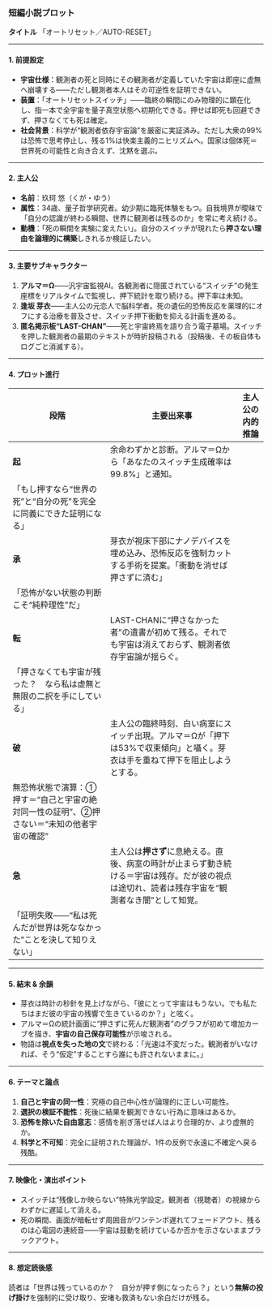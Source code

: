 ### 短編小説プロット
**タイトル**
「オートリセット／AUTO-RESET」

---

#### 1. 前提設定
- **宇宙仕様**：観測者の死と同時にその観測者が定義していた宇宙は即座に虚無へ崩壊する――ただし観測者本人はその可逆性を証明できない。
- **装置**：「オートリセットスイッチ」——臨終の瞬間にのみ物理的に顕在化し、指一本で全宇宙を量子真空状態へ初期化できる。押せば即死も回避できず、押さなくても死は確定。
- **社会背景**：科学が“観測者依存宇宙論”を厳密に実証済み。ただし大衆の99%は恐怖で思考停止し、残る1%は快楽主義的ニヒリズムへ。国家は個体死＝世界死の可能性と向き合えず、沈黙を選ぶ。

---

#### 2. 主人公
- **名前**：玖珂 悠（くが・ゆう）
- **属性**：34歳、量子哲学研究者。幼少期に臨死体験をもつ。自我境界が曖昧で「自分の認識が終わる瞬間、世界に観測者は残るのか」を常に考え続ける。
- **動機**：「死の瞬間を実験に変えたい」。自分のスイッチが現れたら**押さない理由を論理的に構築**しきれるか検証したい。

---

#### 3. 主要サブキャラクター
1. **アルマ＝Ω**——汎宇宙監視AI。各観測者に隠匿されている“スイッチ”の発生座標をリアルタイムで監視し、押下統計を取り続ける。押下率は未知。
2. **逢坂 芽衣**——主人公の元恋人で脳科学者。死の遺伝的恐怖反応を薬理的にオフにする治療を普及させ、スイッチ押下衝動を抑える計画を進める。
3. **匿名掲示板“LAST-CHAN”**——死と宇宙終焉を語り合う電子墓場。スイッチを押した観測者の最期のテキストが時折投稿される（投稿後、その板自体もログごと消滅する）。

---

#### 4. プロット進行

| 段階 | 主要出来事 | 主人公の内的推論 |
|---|---|---|
| **起** | 余命わずかと診断。アルマ＝Ωから「あなたのスイッチ生成確率は99.8%」と通知。 |
「もし押すなら“世界の死”と“自分の死”を完全に同義にできた証明になる」 |
| **承** | 芽衣が視床下部にナノデバイスを埋め込み、恐怖反応を強制カットする手術を提案。「衝動を消せば押さずに済む」 |
「恐怖がない状態の判断こそ“純粋理性”だ」 |
| **転** | LAST-CHANに“押さなかった者”の遺書が初めて残る。それでも宇宙は消えておらず、観測者依存宇宙論が揺らぐ。 |
「押さなくても宇宙が残った？　なら私は虚無と無限の二択を手にしている」 |
| **破** | 主人公の臨終時刻、白い病室にスイッチ出現。アルマ＝Ωが「押下は53%で収束傾向」と囁く。芽衣は手を重ねて押下を阻止しようとする。
| 無恐怖状態で演算：①押す＝“自己と宇宙の絶対同一性の証明”、②押さない＝“未知の他者宇宙の確認” |
| **急** | 主人公は**押さず**に息絶える。直後、病室の時計が止まらず動き続ける＝宇宙は残存。だが彼の視点は途切れ、読者は残存宇宙を“観測者なき闇”として知覚。
| 「証明失敗——“私は死んだが世界は死ななかった”ことを決して知りえない」 |

---

#### 5. 結末 & 余韻
- 芽衣は時計の秒針を見上げながら、「彼にとって宇宙はもうない。でも私たちはまだ彼の宇宙の残響で生きているのか？」と呟く。
- アルマ＝Ωの統計画面に“押さずに死んだ観測者”のグラフが初めて増加カーブを描き、**宇宙の自己保存可能性**が示唆される。
- 物語は**視点を失った地の文**で終わる：「光速は不変だった。観測者がいなければ、そう“仮定”することすら誰にも許されないままに。」

---

#### 6. テーマと論点
1. **自己と宇宙の同一性**：究極の自己中心性が論理的に正しい可能性。
2. **選択の検証不能性**：死後に結果を観測できない行為に意味はあるか。
3. **恐怖を除いた自由意志**：感情を削ぎ落せば人はより合理的か、より虚無的か。
4. **科学と不可知**：完全に証明された理論が、1件の反例で永遠に不確定へ戻る残酷。

---

#### 7. 映像化・演出ポイント
- スイッチは“残像しか映らない”特殊光学設定。観測者（視聴者）の視線からわずかに遅延して消える。
- 死の瞬間、画面が暗転せず周囲音がワンテンポ遅れてフェードアウト、残るのは心電図の連続音——宇宙は鼓動を続けているか否かを示さないままブラックアウト。

---

#### 8. 想定読後感
読者は「世界は残っているのか？　自分が押す側になったら？」という**無解の投げ掛け**を強制的に受け取り、安堵も救済もない余白だけが残る。